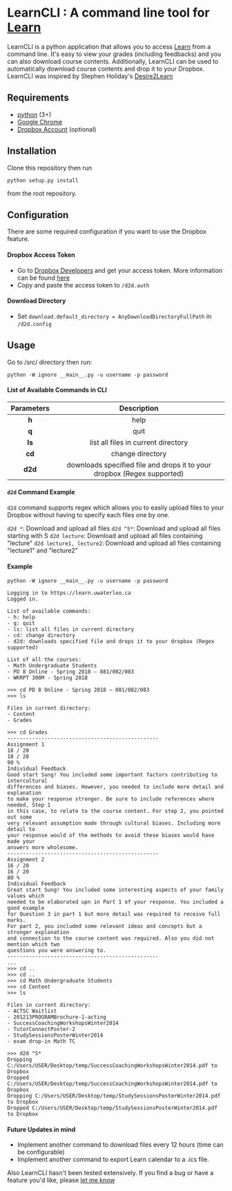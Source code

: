 

# LearnCLI : A command line tool for [Learn](https://learn.uwaterloo.ca)

LearnCLI is a python application that allows you to access [Learn](https://learn.uwaterloo.ca) from a command line. It's easy to view your grades (including feedbacks) and you can also download course contents. Additionally, LearnCLI can be used to automatically download course contents and drop it to your Dropbox.
LearnCLI was inspired by Stephen Holiday's [Desire2Learn](https://github.com/sholiday/desire2download)

## Requirements
* [python](https://www.python.org/getit/) (3+)
* [Google Chrome](https://www.google.com/chrome/)
* [Dropbox Account](https://www.dropbox.com/h) (optional)

## Installation
Clone this repository then run
```
python setup.py install
```
from the root repository.

## Configuration
There are some required configuration if you want to use the Dropbox feature.
#### Dropbox Access Token
* Go to [Dropbox Developers](https://www.dropbox.com/developers/apps) and get your access token. 
More information can be found [here](https://blogs.dropbox.com/developers/2014/05/generate-an-access-token-for-your-own-account/)
* Copy and paste the access token to ```/d2d.auth```

#### Download Directory
* Set ```download.default_directory = AnyDownloadDirectoryFullPath``` in ```/d2d.config```

## Usage
Go to /src/ directory then run:
```
python -W ignore __main__.py -u username -p password
```
#### List of Available Commands in CLI
|    **Parameters**    |    **Description**       |
|:--------------------:|:------------------------:|
| **h**   | help       |
| **q**      | quit      |
| **ls**    | list all files in current directory     | 
| **cd**   | change directory  |
| **d2d**  | downloads specified file and drops it to your dropbox (Regex supported) |

#### ```d2d``` Command Example
```d2d``` command supports regex which allows you to easily upload files to your Dropbox without having to specify each files one by one.

```d2d *```: Download and upload all files
```d2d ^S*```: Download and upload all files starting with S
```d2d lecture```: Download and upload all files containing "lecture"
```d2d lecture1, lecture2```: Download and upload all files containing "lecture1" and "lecture2"


#### Example
```
python -W ignore __main__.py -u username -p password

Logging in to https://learn.uwaterloo.ca
Logged in.

List of available commands:
- h: help
- q: quit
- ls: list all files in current directory
- cd: change directory
- d2d: downloads specified file and drops it to your dropbox (Regex supported)
       
List of all the courses:
- Math Undergraduate Students
- PD 8 Online - Spring 2018 – 081/082/083
- WKRPT 300M - Spring 2018

>>> cd PD 8 Online - Spring 2018 – 081/082/083
>>> ls

Files in current directory:
- Content
- Grades

>>> cd Grades
-------------------------------------------------
Assignment 1
18 / 20
18 / 20
90 %
Individual Feedback
Good start Sung! You included some important factors contributing to intercultural 
differences and biases. However, you needed to include more detail and explanation 
to make your response stronger. Be sure to include references where needed, Step 1
in this case, to relate to the course content. For step 2, you pointed out some 
very relevant assumption made through cultural biases. Including more detail to 
your response would of the methods to avoid these biases would have made your
answers more wholesome.
-------------------------------------------------
Assignment 2
16 / 20
16 / 20
80 %
Individual Feedback
Great start Sung! You included some interesting aspects of your family values which
needed to be elaborated upn in Part 1 of your response. You included a good example 
for Question 3 in part 1 but more detail was required to receive full marks. 
For part 2, you included some relevant ideas and concepts but a stronger explanation 
and connection to the course content was required. Also you did not mention which two 
questions you were answering to.
-------------------------------------------------
...
>>> cd ..
>>> cd ..
>>> cd Math Undergraduate Students
>>> cd Content
>>> ls

Files in current directory:
- ACTSC Waitlist
- 201213PROGRAMBrochure-1-acting
- SuccessCoachingWorkshopsWinter2014
- TutorConnectPoster-2
- StudySessionsPosterWinter2014
- exam drop-in Math TC

>>> d2d ^S*
Dropping C:/Users/USER/Desktop/temp/SuccessCoachingWorkshopsWinter2014.pdf to Dropbox
Dropped C:/Users/USER/Desktop/temp/SuccessCoachingWorkshopsWinter2014.pdf to Dropbox
Dropping C:/Users/USER/Desktop/temp/StudySessionsPosterWinter2014.pdf to Dropbox
Dropped C:/Users/USER/Desktop/temp/StudySessionsPosterWinter2014.pdf to Dropbox
```
#### Future Updates in mind
* Implement another command to download files every 12 hours (time can be configurable)
* Implement another command to export Learn calendar to a .ics file.

Also LearnCLI hasn't been tested extensively. 
If you find a bug or have a feature you'd like, please [let me know](https://github.com/marksim5/learnCLI/issues)